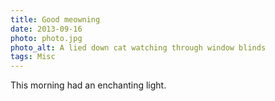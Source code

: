 ```yaml
---
title: Good meowning
date: 2013-09-16
photo: photo.jpg
photo_alt: A lied down cat watching through window blinds
tags: Misc
---
```


This morning had an enchanting light.
